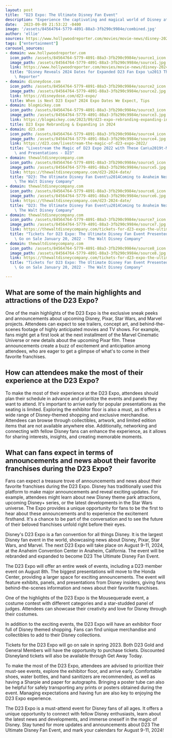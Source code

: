 ```yaml
---
layout: post
title:  "D23 Expo: The Ultimate Disney Fan Event"
description: "Experience the captivating and magical world of Disney at the D23 Expo, the ultimate fan event for Disney enthusiasts. Get ready for an unforgettable weekend filled with exciting announcements, behind-the-scenes insights, exclusive shopping, and much more. Don't miss out on this extraordinary opportunity to immerse yourself in the enchanting world of Disney!"
date:   2023-09-09 21:53:22 -0400
image: '/assets/84564764-5779-4891-88a3-3fb290c9984e/combined.jpg'
author: 'ellie'
sources: https://www.hollywoodreporter.com/movies/movie-news/disney-2024-dates-expanded-d23-fan-expo-1235586538/ https://disneydose.com/d23-expo/ https://blogmickey.com/2023/09/d23-expo-rebranding-expanding-in-2024/ https://d23.com/livestream-the-magic-of-d23-expo-2022/ https://thewaltdisneycompany.com/d23-2024-date/ https://thewaltdisneycompany.com/d23-2024-date/ https://thewaltdisneycompany.com/tickets-for-d23-expo-the-ultimate-disney-fan-event-presented-by-visa-go-on-sale-january-20-2022/ https://thewaltdisneycompany.com/tickets-for-d23-expo-the-ultimate-disney-fan-event-presented-by-visa-go-on-sale-january-20-2022/
tags: ["entertainment"]
carousel_sources:
- domain: www.hollywoodreporter.com
  icon_path: /assets/84564764-5779-4891-88a3-3fb290c9984e/source1_icon.jpg
  image_path: /assets/84564764-5779-4891-88a3-3fb290c9984e/source1.jpg
  link: https://www.hollywoodreporter.com/movies/movie-news/disney-2024-dates-expanded-d23-fan-expo-1235586538/
  title: "Disney Reveals 2024 Dates for Expanded D23 Fan Expo \u2013 The Hollywood\
    \ Reporter"
- domain: disneydose.com
  icon_path: /assets/84564764-5779-4891-88a3-3fb290c9984e/source2_icon.jpg
  image_path: /assets/84564764-5779-4891-88a3-3fb290c9984e/source2.jpg
  link: https://disneydose.com/d23-expo/
  title: When is Next D23 Expo? 2024 Expo Dates We Expect, Tips
- domain: blogmickey.com
  icon_path: /assets/84564764-5779-4891-88a3-3fb290c9984e/source3_icon.jpg
  image_path: /assets/84564764-5779-4891-88a3-3fb290c9984e/source3.jpg
  link: https://blogmickey.com/2023/09/d23-expo-rebranding-expanding-in-2024/
  title: D23 Expo Rebranding & Expanding in 2024
- domain: d23.com
  icon_path: /assets/84564764-5779-4891-88a3-3fb290c9984e/source4_icon.jpg
  image_path: /assets/84564764-5779-4891-88a3-3fb290c9984e/source4.jpg
  link: https://d23.com/livestream-the-magic-of-d23-expo-2022/
  title: "Livestream the Magic of D23 Expo 2022 with These Can\u2019t-Miss Panels\
    \ and Presentations - D23"
- domain: thewaltdisneycompany.com
  icon_path: /assets/84564764-5779-4891-88a3-3fb290c9984e/source5_icon.jpg
  image_path: /assets/84564764-5779-4891-88a3-3fb290c9984e/source5.jpg
  link: https://thewaltdisneycompany.com/d23-2024-date/
  title: "D23: The Ultimate Disney Fan Event\u2014Coming to Anaheim Next August -\
    \ The Walt Disney Company"
- domain: thewaltdisneycompany.com
  icon_path: /assets/84564764-5779-4891-88a3-3fb290c9984e/source6_icon.jpg
  image_path: /assets/84564764-5779-4891-88a3-3fb290c9984e/source6.jpg
  link: https://thewaltdisneycompany.com/d23-2024-date/
  title: "D23: The Ultimate Disney Fan Event\u2014Coming to Anaheim Next August -\
    \ The Walt Disney Company"
- domain: thewaltdisneycompany.com
  icon_path: /assets/84564764-5779-4891-88a3-3fb290c9984e/source7_icon.jpg
  image_path: /assets/84564764-5779-4891-88a3-3fb290c9984e/source7.jpg
  link: https://thewaltdisneycompany.com/tickets-for-d23-expo-the-ultimate-disney-fan-event-presented-by-visa-go-on-sale-january-20-2022/
  title: "Tickets for D23 Expo: The Ultimate Disney Fan Event Presented by Visa\xAE\
    \ Go on Sale January 20, 2022 - The Walt Disney Company"
- domain: thewaltdisneycompany.com
  icon_path: /assets/84564764-5779-4891-88a3-3fb290c9984e/source8_icon.jpg
  image_path: /assets/84564764-5779-4891-88a3-3fb290c9984e/source8.jpg
  link: https://thewaltdisneycompany.com/tickets-for-d23-expo-the-ultimate-disney-fan-event-presented-by-visa-go-on-sale-january-20-2022/
  title: "Tickets for D23 Expo: The Ultimate Disney Fan Event Presented by Visa\xAE\
    \ Go on Sale January 20, 2022 - The Walt Disney Company"

---
```


## What are some of the main highlights and attractions of the D23 Expo?
One of the main highlights of the D23 Expo is the exclusive sneak peeks and announcements about upcoming Disney, Pixar, Star Wars, and Marvel projects. Attendees can expect to see trailers, concept art, and behind-the-scenes footage of highly anticipated movies and TV shows. For example, fans might get a first look at the next installment of the Marvel Cinematic Universe or new details about the upcoming Pixar film. These announcements create a buzz of excitement and anticipation among attendees, who are eager to get a glimpse of what's to come in their favorite franchises.

## How can attendees make the most of their experience at the D23 Expo?
To make the most of their experience at the D23 Expo, attendees should plan their schedule in advance and prioritize the events and panels they want to attend. It's important to arrive early for popular presentations as the seating is limited. Exploring the exhibitor floor is also a must, as it offers a wide range of Disney-themed shopping and exclusive merchandise. Attendees can browse through collectibles, artwork, and limited edition items that are not available anywhere else. Additionally, networking and connecting with fellow Disney fans can enhance the experience, as it allows for sharing interests, insights, and creating memorable moments.

## What can fans expect in terms of announcements and news about their favorite franchises during the D23 Expo?
Fans can expect a treasure trove of announcements and news about their favorite franchises during the D23 Expo. Disney has traditionally used this platform to make major announcements and reveal exciting updates. For example, attendees might learn about new Disney theme park attractions, upcoming Disney+ series, or the latest developments in the Star Wars universe. The Expo provides a unique opportunity for fans to be the first to hear about these announcements and to experience the excitement firsthand. It's a chance to be part of the conversation and to see the future of their beloved franchises unfold right before their eyes.


Disney's D23 Expo is a fan convention for all things Disney. It is the largest Disney fan event in the world, showcasing news about Disney, Pixar, Star Wars, and Marvel. The next D23 Expo will take place on August 9-11, 2024, at the Anaheim Convention Center in Anaheim, California. The event will be rebranded and expanded to become D23 The Ultimate Disney Fan Event.

The D23 Expo will offer an entire week of events, including a D23 member event on August 8th. The biggest presentations will move to the Honda Center, providing a larger space for exciting announcements. The event will feature exhibits, panels, and presentations from Disney insiders, giving fans behind-the-scenes information and news about their favorite franchises.

One of the highlights of the D23 Expo is the Mousequerade event, a costume contest with different categories and a star-studded panel of judges. Attendees can showcase their creativity and love for Disney through their costumes.

In addition to the exciting events, the D23 Expo will have an exhibitor floor full of Disney themed shopping. Fans can find unique merchandise and collectibles to add to their Disney collections.

Tickets for the D23 Expo will go on sale in spring 2023. Both D23 Gold and General Members will have the opportunity to purchase tickets. Discounted Disneyland tickets will also be available through Get Away Today.

To make the most of the D23 Expo, attendees are advised to prioritize their must-see events, explore the exhibitor floor, and arrive early. Comfortable shoes, water bottles, and hand sanitizers are recommended, as well as having a Sharpie and paper for autographs. Bringing a poster tube can also be helpful for safely transporting any prints or posters obtained during the event. Managing expectations and having fun are also key to enjoying the D23 Expo experience.

The D23 Expo is a must-attend event for Disney fans of all ages. It offers a unique opportunity to connect with fellow Disney enthusiasts, learn about the latest news and developments, and immerse oneself in the magic of Disney. Stay tuned for more updates and announcements about D23 The Ultimate Disney Fan Event, and mark your calendars for August 9-11, 2024!
